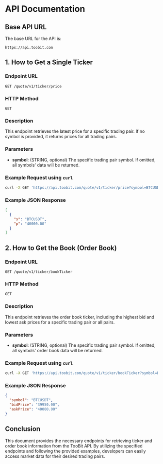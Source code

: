 # API Documentation

## Base API URL
The base URL for the API is: 
```
https://api.toobit.com
```

## 1. How to Get a Single Ticker

### Endpoint URL
```
GET /quote/v1/ticker/price
```

### HTTP Method
`GET`

### Description
This endpoint retrieves the latest price for a specific trading pair. If no symbol is provided, it returns prices for all trading pairs.

### Parameters
- **symbol**: (STRING, optional) The specific trading pair symbol. If omitted, all symbols' data will be returned.

### Example Request using `curl`
```sh
curl -X GET 'https://api.toobit.com/quote/v1/ticker/price?symbol=BTCUSDT'
```

### Example JSON Response
```json
[
  {
    "s": "BTCUSDT",
    "p": "40000.00"
  }
]
```

## 2. How to Get the Book (Order Book)

### Endpoint URL
```
GET /quote/v1/ticker/bookTicker
```

### HTTP Method
`GET`

### Description
This endpoint retrieves the order book ticker, including the highest bid and lowest ask prices for a specific trading pair or all pairs.

### Parameters
- **symbol**: (STRING, optional) The specific trading pair symbol. If omitted, all symbols' order book data will be returned.

### Example Request using `curl`
```sh
curl -X GET 'https://api.toobit.com/quote/v1/ticker/bookTicker?symbol=BTCUSDT'
```

### Example JSON Response
```json
{
  "symbol": "BTCUSDT",
  "bidPrice": "39950.00",
  "askPrice": "40000.00"
}
```

## Conclusion
This document provides the necessary endpoints for retrieving ticker and order book information from the TooBit API. By utilizing the specified endpoints and following the provided examples, developers can easily access market data for their desired trading pairs.